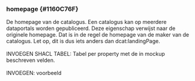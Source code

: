 ### homepage {#1160C76F}
De homepage van de catalogus. Een catalogus kan op meerdere dataportals worden gepubliceerd. Deze eigenschap verwijst naar de originele homepage. Dat is in de regel de homepage van de maker van de catalogus.
Let op, dit is dus iets anders dan <span style='background-color: #clear;'>dcat:landingPage</span>.
<br/>
<br/>
INVOEGEN SHACL TABEL: Tabel per property met de in mockup beschreven velden.
<br/>
<br/>
INVOEGEN: voorbeeld
